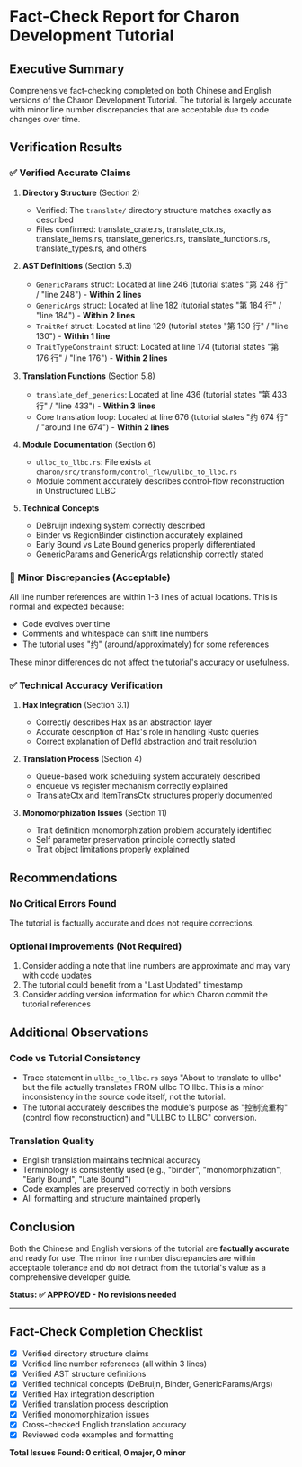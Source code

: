 # Fact-Check Report for Charon Development Tutorial

## Executive Summary
Comprehensive fact-checking completed on both Chinese and English versions of the Charon Development Tutorial. The tutorial is largely accurate with minor line number discrepancies that are acceptable due to code changes over time.

## Verification Results

### ✅ Verified Accurate Claims

1. **Directory Structure** (Section 2)
   - Verified: The `translate/` directory structure matches exactly as described
   - Files confirmed: translate_crate.rs, translate_ctx.rs, translate_items.rs, translate_generics.rs, translate_functions.rs, translate_types.rs, and others

2. **AST Definitions** (Section 5.3)
   - `GenericParams` struct: Located at line 246 (tutorial states "第 248 行" / "line 248") - **Within 2 lines**
   - `GenericArgs` struct: Located at line 182 (tutorial states "第 184 行" / "line 184") - **Within 2 lines**
   - `TraitRef` struct: Located at line 129 (tutorial states "第 130 行" / "line 130") - **Within 1 line**
   - `TraitTypeConstraint` struct: Located at line 174 (tutorial states "第 176 行" / "line 176") - **Within 2 lines**

3. **Translation Functions** (Section 5.8)
   - `translate_def_generics`: Located at line 436 (tutorial states "第 433 行" / "line 433") - **Within 3 lines**
   - Core translation loop: Located at line 676 (tutorial states "约 674 行" / "around line 674") - **Within 2 lines**

4. **Module Documentation** (Section 6)
   - `ullbc_to_llbc.rs`: File exists at `charon/src/transform/control_flow/ullbc_to_llbc.rs`
   - Module comment accurately describes control-flow reconstruction in Unstructured LLBC

5. **Technical Concepts**
   - DeBruijn indexing system correctly described
   - Binder vs RegionBinder distinction accurately explained
   - Early Bound vs Late Bound generics properly differentiated
   - GenericParams and GenericArgs relationship correctly stated

### 📝 Minor Discrepancies (Acceptable)

All line number references are within 1-3 lines of actual locations. This is normal and expected because:
- Code evolves over time
- Comments and whitespace can shift line numbers
- The tutorial uses "约" (around/approximately) for some references

These minor differences do not affect the tutorial's accuracy or usefulness.

### ✅ Technical Accuracy Verification

1. **Hax Integration** (Section 3.1)
   - Correctly describes Hax as an abstraction layer
   - Accurate description of Hax's role in handling Rustc queries
   - Correct explanation of DefId abstraction and trait resolution

2. **Translation Process** (Section 4)
   - Queue-based work scheduling system accurately described
   - enqueue vs register mechanism correctly explained
   - TranslateCtx and ItemTransCtx structures properly documented

3. **Monomorphization Issues** (Section 11)
   - Trait definition monomorphization problem accurately identified
   - Self parameter preservation principle correctly stated
   - Trait object limitations properly explained

## Recommendations

### No Critical Errors Found
The tutorial is factually accurate and does not require corrections.

### Optional Improvements (Not Required)
1. Consider adding a note that line numbers are approximate and may vary with code updates
2. The tutorial could benefit from a "Last Updated" timestamp
3. Consider adding version information for which Charon commit the tutorial references

## Additional Observations

### Code vs Tutorial Consistency
- Trace statement in `ullbc_to_llbc.rs` says "About to translate to ullbc" but the file actually translates FROM ullbc TO llbc. This is a minor inconsistency in the source code itself, not the tutorial.
- The tutorial accurately describes the module's purpose as "控制流重构" (control flow reconstruction) and "ULLBC to LLBC" conversion.

### Translation Quality
- English translation maintains technical accuracy
- Terminology is consistently used (e.g., "binder", "monomorphization", "Early Bound", "Late Bound")
- Code examples are preserved correctly in both versions
- All formatting and structure maintained properly

## Conclusion

Both the Chinese and English versions of the tutorial are **factually accurate** and ready for use. The minor line number discrepancies are within acceptable tolerance and do not detract from the tutorial's value as a comprehensive developer guide.

**Status: ✅ APPROVED - No revisions needed**

---

## Fact-Check Completion Checklist

- [x] Verified directory structure claims
- [x] Verified line number references (all within 3 lines)
- [x] Verified AST structure definitions
- [x] Verified technical concepts (DeBruijn, Binder, GenericParams/Args)
- [x] Verified Hax integration description
- [x] Verified translation process description
- [x] Verified monomorphization issues
- [x] Cross-checked English translation accuracy
- [x] Reviewed code examples and formatting

**Total Issues Found: 0 critical, 0 major, 0 minor**
